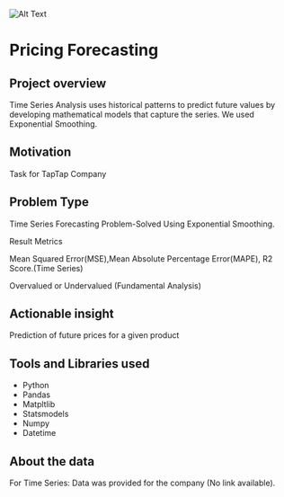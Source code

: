 ![Alt Text](https://github.com/russiaonice/Pricing_Forecasting/blob/Pricing/Price%20Forecast.png?raw=true)
# Pricing Forecasting
## Project overview ##
Time Series Analysis uses historical patterns to predict future values by developing mathematical models that capture the series. We used Exponential Smoothing.

## Motivation ##
Task for TapTap Company
## Problem Type ##
Time Series Forecasting Problem-Solved Using Exponential Smoothing.

Result Metrics

Mean Squared Error(MSE),Mean Absolute Percentage Error(MAPE), R2 Score.(Time Series)

Overvalued or Undervalued (Fundamental Analysis)

## Actionable insight ##
Prediction of future prices for a given product
## Tools and Libraries used ##
- Python
- Pandas
- Matpltlib
- Statsmodels
- Numpy
- Datetime

## About the data ##
For Time Series: Data was provided for the company (No link available).
